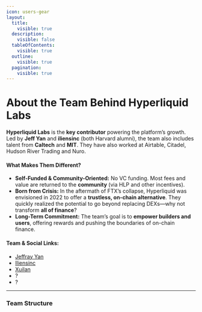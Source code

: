 ```yaml
---
icon: users-gear
layout:
  title:
    visible: true
  description:
    visible: false
  tableOfContents:
    visible: true
  outline:
    visible: true
  pagination:
    visible: true
---
```


# About the Team Behind Hyperliquid Labs

**Hyperliquid Labs** is the **key contributor** powering the platform’s growth. Led by **Jeff Yan** and **iliensinc** (both Harvard alumni), the team also includes talent from **Caltech** and **MIT**. They have also worked at Airtable, Citadel, Hudson River Trading and Nuro.

#### What Makes Them Different?

* **Self-Funded & Community-Oriented:** No VC funding. Most fees and value are returned to the **community** (via HLP and other incentives).
* **Born from Crisis:** In the aftermath of FTX’s collapse, Hyperliquid was envisioned in 2022 to offer a **trustless, on-chain alternative**. They quickly realized the potential to go beyond replacing DEXs—why not transform **all of finance**?
* **Long-Term Commitment:** The team’s goal is to **empower builders and users**, offering rewards and pushing the boundaries of on-chain finance.

#### Team & Social Links:

* [Jeffray Yan](https://x.com/chameleon_jeff)
* [Iliensinc](https://x.com/iliensinc)
* [Xuilan](https://x.com/KingJulianIAm)
* ?
* ?

***

### Team Structure
